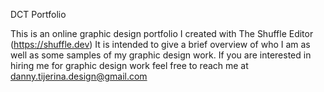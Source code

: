 DCT Portfolio

This is an online graphic design portfolio I created with The Shuffle Editor (https://shuffle.dev) It is intended to give a brief overview of who I am as well as some samples of my graphic design work. If you are interested in hiring me for graphic design work feel free to reach me at danny.tijerina.design@gmail.com
